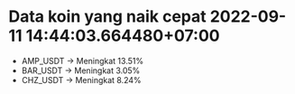 # Data koin yang naik cepat 2022-09-11 14:44:03.664480+07:00

* AMP_USDT -> Meningkat 13.51%
* BAR_USDT -> Meningkat 3.05%
* CHZ_USDT -> Meningkat 8.24%
